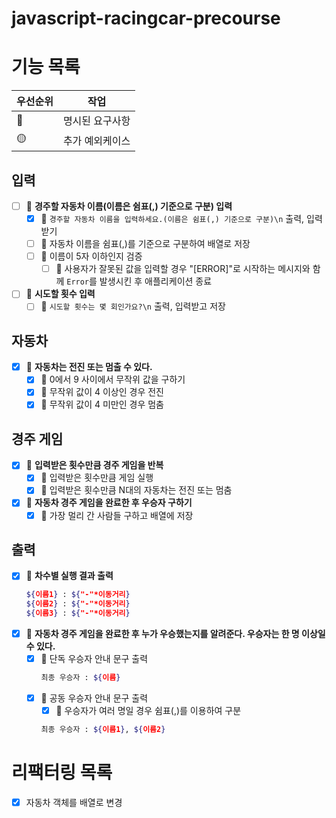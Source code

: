 # javascript-racingcar-precourse

# 기능 목록

| 우선순위 | 작업            |
| -------- | --------------- |
| 🔴       | 명시된 요구사항 |
| 🟡       | 추가 예외케이스 |

## 입력

- [ ] 🔴 **경주할 자동차 이름(이름은 쉼표(,) 기준으로 구분) 입력**
  - [x] 🔴 `경주할 자동차 이름을 입력하세요.(이름은 쉼표(,) 기준으로 구분)\n` 출력, 입력받기
  - [ ] 🔴 자동차 이름을 쉼표(,)를 기준으로 구분하여 배열로 저장
  - [ ] 🔴 이름이 5자 이하인지 검증
    - [ ] 🔴 사용자가 잘못된 값을 입력할 경우 "[ERROR]"로 시작하는 메시지와 함께 `Error`를 발생시킨 후 애플리케이션 종료
- [ ] 🔴 **시도할 횟수 입력**
  - [ ] 🔴 `시도할 횟수는 몇 회인가요?\n` 출력, 입력받고 저장

## 자동차

- [x] 🔴 **자동차는 전진 또는 멈출 수 있다.**
  - [x] 🔴 0에서 9 사이에서 무작위 값을 구하기
  - [x] 🔴 무작위 값이 4 이상인 경우 전진
  - [x] 🔴 무작위 값이 4 미만인 경우 멈춤

## 경주 게임

- [x] 🔴 **입력받은 횟수만큼 경주 게임을 반복**
  - [x] 🔴 입력받은 횟수만큼 게임 실행
  - [x] 🔴 입력받은 횟수만큼 N대의 자동차는 전진 또는 멈춤
- [x] 🔴 **자동차 경주 게임을 완료한 후 우승자 구하기**
  - [x] 🔴 가장 멀리 간 사람들 구하고 배열에 저장

## 출력

- [x] 🔴 **차수별 실행 결과 출력**
  ```bash
  ${이름1} : ${"-"*이동거리}
  ${이름2} : ${"-"*이동거리}
  ${이름3} : ${"-"*이동거리}
  ```
- [x] 🔴 **자동차 경주 게임을 완료한 후 누가 우승했는지를 알려준다. 우승자는 한 명 이상일 수 있다.**
  - [x] 🔴 단독 우승자 안내 문구 출력
    ```bash
    최종 우승자 : ${이름}
    ```
  - [x] 🔴 공동 우승자 안내 문구 출력
    - [x] 🔴 우승자가 여러 명일 경우 쉼표(,)를 이용하여 구분
    ```bash
    최종 우승자 : ${이름1}, ${이름2}
    ```

# 리팩터링 목록

- [x] 자동차 객체를 배열로 변경